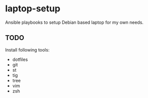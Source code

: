 # laptop-setup

Ansible playbooks to setup Debian based laptop for my own needs.

## TODO

Install following tools:

- dotfiles
- git
- st
- tig
- tree
- vim
- zsh
